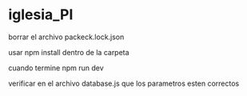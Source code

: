 ﻿# iglesia_PI

borrar el archivo packeck.lock.json

usar npm install dentro de la carpeta 

cuando termine npm run dev

verificar en el archivo database.js que los parametros esten correctos

